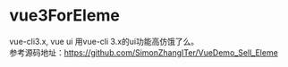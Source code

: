 # vue3ForEleme
vue-cli3.x, vue ui
用vue-cli 3.x的ui功能高仿饿了么。  
参考源码地址：https://github.com/SimonZhangITer/VueDemo_Sell_Eleme
